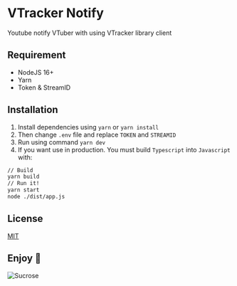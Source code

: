 # VTracker Notify
Youtube notify VTuber with using VTracker library client

## Requirement
- NodeJS 16+
- Yarn
- Token & StreamID

## Installation
1. Install dependencies using `yarn` or `yarn install`
2. Then change `.env` file and replace `TOKEN` and `STREAMID`
3. Run using command `yarn dev`
4. If you want use in production. You must build `Typescript` into `Javascript` with:
```sh
// Build
yarn build
// Run it!
yarn start
node ./dist/app.js
```

## License
[MIT](./LICENSE)

## Enjoy 🥰
![Sucrose](https://media.tenor.com/fPTVUorv9iMAAAAC/sucrose.gif)
